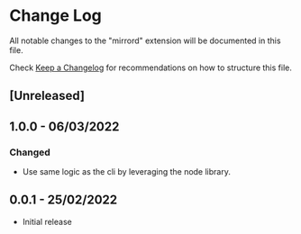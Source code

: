 # Change Log

All notable changes to the "mirrord" extension will be documented in this file.

Check [Keep a Changelog](http://keepachangelog.com/) for recommendations on how to structure this file.

## [Unreleased]
## 1.0.0 - 06/03/2022
### Changed
- Use same logic as the cli by leveraging the node library.

## 0.0.1 - 25/02/2022
- Initial release